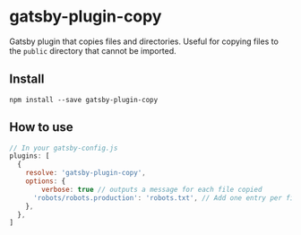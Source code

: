 # gatsby-plugin-copy

Gatsby plugin that copies files and directories. Useful for copying 
files to the `public` directory that cannot be imported.

## Install

`npm install --save gatsby-plugin-copy`

## How to use

```javascript
// In your gatsby-config.js
plugins: [
  {
    resolve: 'gatsby-plugin-copy',
    options: {
        verbose: true // outputs a message for each file copied
      'robots/robots.production': 'robots.txt', // Add one entry per file to copy
    },
  },
]
```
